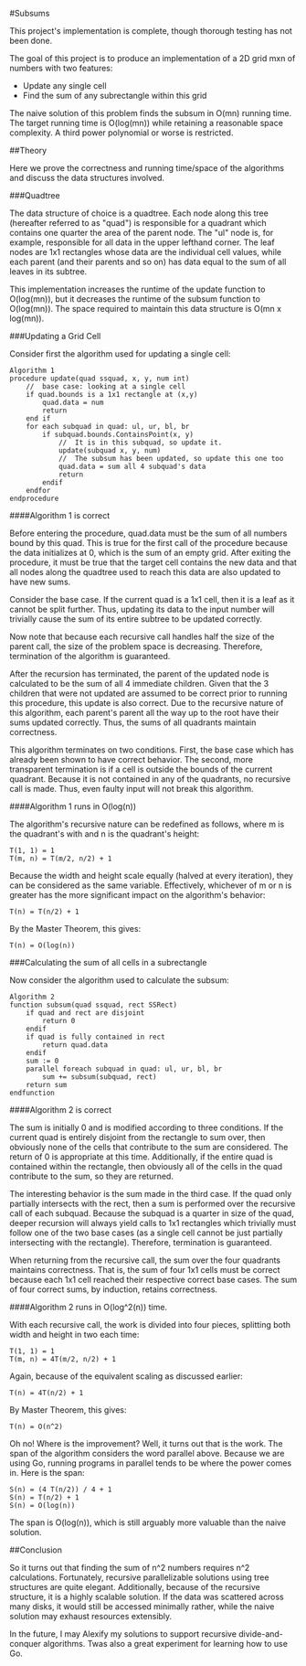 #Subsums

This project's implementation is complete, though thorough testing has not been done.


The goal of this project is to produce an implementation of a 2D grid mxn of numbers with two features:

- Update any single cell
- Find the sum of any subrectangle within this grid

The naive solution of this problem finds the subsum in O(mn) running time. The target running time is O(log(mn)) while retaining a reasonable space complexity. A third power polynomial or worse is restricted.


##Theory

Here we prove the correctness and running time/space of the algorithms and discuss the data structures involved.

###Quadtree

The data structure of choice is a quadtree. Each node along this tree (hereafter referred to as "quad") is responsible for a quadrant which contains one quarter the area of the parent node. The "ul" node is, for example, responsible for all data in the upper lefthand corner. The leaf nodes are 1x1 rectangles whose data are the individual cell values, while each parent (and their parents and so on) has data equal to the sum of all leaves in its subtree.

This implementation increases the runtime of the update function to O(log(mn)), but it decreases the runtime of the subsum function to O(log(mn)). The space required to maintain this data structure is O(mn x log(mn)).

###Updating a Grid Cell

Consider first the algorithm used for updating a single cell:

    Algorithm 1
    procedure update(quad ssquad, x, y, num int)
        //  base case: looking at a single cell
        if quad.bounds is a 1x1 rectangle at (x,y)
            quad.data = num
            return
        end if
        for each subquad in quad: ul, ur, bl, br
            if subquad.bounds.ContainsPoint(x, y)
                //  It is in this subquad, so update it.
                update(subquad x, y, num)
                //  The subsum has been updated, so update this one too
                quad.data = sum all 4 subquad's data
                return
            endif
        endfor
    endprocedure

####Algorithm 1 is correct

Before entering the procedure, quad.data must be the sum of all numbers bound by this quad. This is true for the first call of the procedure because the data initializes at 0, which is the sum of an empty grid. After exiting the procedure, it must be true that the target cell contains the new data and that all nodes along the quadtree used to reach this data are also updated to have new sums.

Consider the base case. If the current quad is a 1x1 cell, then it is a leaf as it cannot be split further. Thus, updating its data to the input number will trivially cause the sum of its entire subtree to be updated correctly.

Now note that because each recursive call handles half the size of the parent call, the size of the problem space is decreasing. Therefore, termination of the algorithm is guaranteed.

After the recursion has terminated, the parent of the updated node is calculated to be the sum of all 4 immediate children. Given that the 3 children that were not updated are assumed to be correct prior to running this procedure, this update is also correct. Due to the recursive nature of this algorithm, each parent's parent all the way up to the root have their sums updated correctly. Thus, the sums of all quadrants maintain correctness.

This algorithm terminates on two conditions. First, the base case which has already been shown to have correct behavior. The second, more transparent termination is if a cell is outside the bounds of the current quadrant. Because it is not contained in any of the quadrants, no recursive call is made. Thus, even faulty input will not break this algorithm.

####Algorithm 1 runs in O(log(n))

The algorithm's recursive nature can be redefined as follows, where m is the quadrant's with and n is the quadrant's height:

    T(1, 1) = 1
    T(m, n) = T(m/2, n/2) + 1

Because the width and height scale equally (halved at every iteration), they can be considered as the same variable. Effectively, whichever of m or n is greater has the more significant impact on the algorithm's behavior:

    T(n) = T(n/2) + 1

By the Master Theorem, this gives:

    T(n) = O(log(n))

###Calculating the sum of all cells in a subrectangle

Now consider the algorithm used to calculate the subsum:

    Algorithm 2
    function subsum(quad ssquad, rect SSRect)
        if quad and rect are disjoint
            return 0
        endif
        if quad is fully contained in rect
            return quad.data
        endif
        sum := 0
        parallel foreach subquad in quad: ul, ur, bl, br
            sum += subsum(subquad, rect)
        return sum
    endfunction

####Algorithm 2 is correct

The sum is initially 0 and is modified according to three conditions. If the current quad is entirely disjoint from the rectangle to sum over, then obviously none of the cells that contribute to the sum are considered. The return of 0 is appropriate at this time. Additionally, if the entire quad is contained within the rectangle, then obviously all of the cells in the quad contribute to the sum, so they are returned.

The interesting behavior is the sum made in the third case. If the quad only partially intersects with the rect, then a sum is performed over the recursive call of each subquad. Because the subquad is a quarter in size of the quad, deeper recursion will always yield calls to 1x1 rectangles which trivially must follow one of the two base cases (as a single cell cannot be just partially intersecting with the rectangle). Therefore, termination is guaranteed.

When returning from the recursive call, the sum over the four quadrants maintains correctness. That is, the sum of four 1x1 cells must be correct because each 1x1 cell reached their respective correct base cases. The sum of four correct sums, by induction, retains correctness.

####Algorithm 2 runs in O(log^2(n)) time.

With each recursive call, the work is divided into four pieces, splitting both width and height in two each time:

    T(1, 1) = 1
    T(m, n) = 4T(m/2, n/2) + 1

Again, because of the equivalent scaling as discussed earlier:

    T(n) = 4T(n/2) + 1

By Master Theorem, this gives:

    T(n) = O(n^2)

Oh no! Where is the improvement? Well, it turns out that is the work. The span of the algorithm considers the word parallel above. Because we are using Go, running programs in parallel tends to be where the power comes in. Here is the span:

    S(n) = (4 T(n/2)) / 4 + 1
    S(n) = T(n/2) + 1
    S(n) = O(log(n))

The span is O(log(n)), which is still arguably more valuable than the naive solution.

##Conclusion

So it turns out that finding the sum of n^2 numbers requires n^2 calculations. Fortunately, recursive parallelizable solutions using tree structures are quite elegant. Additionally, because of the recursive structure, it is a highly scalable solution. If the data was scattered across many disks, it would still be accessed minimally rather, while the naive solution may exhaust resources extensibly.

In the future, I may Alexify my solutions to support recursive divide-and-conquer algorithms. Twas also a great experiment for learning how to use Go.
